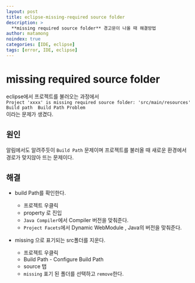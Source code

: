 ```yaml
---
layout: post
title: eclipse-missing-required source folder
description: >
  **missing required source folder** 경고문이 나올 때 해결방법
author: matamong
noindex: true
categories: [IDE, eclipse]
tags: [error, IDE, eclipse]
---
```


# **missing required source folder**

eclipse에서 프로젝트를 불러오는 과정에서 <br>
`Project 'xxxx' is missing required source folder: 'src/main/resources'	Build path	Build Path Problem` <br>
이라는 문제가 생겼다.<br>

## 원인
알림에서도 알려주듯이 `Build Path` 문제이며 프로젝트를 불러올 때 새로운 환경에서 경로가 맞지않아 뜨는 문제이다. <br>

## 해결
- build Path를 확인한다. 
     - 프로젝트 우클릭 
     - property 로 진입
     - `Java Compiler`에서 Compiler 버전을 맞춰준다.
     - `Project Facets`에서 Dynamic WebModule , Java의 버전을 맞춰준다.

- missing 으로 표기되는 src폴더를 지운다.
     - 프로젝트 우클릭 
     - Build Path - Configure Build Path
     - source 탭
     - `missing` 표기 된 폴더를 선택하고 `remove`한다.


